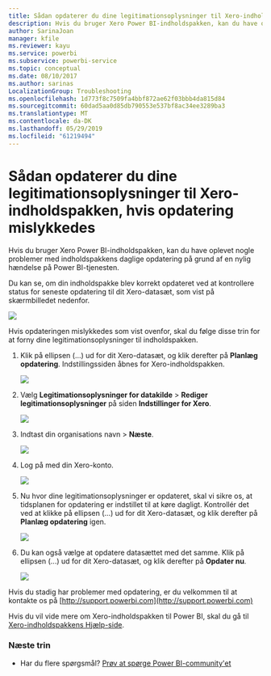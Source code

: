 ```yaml
---
title: Sådan opdaterer du dine legitimationsoplysninger til Xero-indholdspakken
description: Hvis du bruger Xero Power BI-indholdspakken, kan du have oplevet et problem med indholdspakkens daglige opdatering på grund af en nylig hændelse på Power BI-tjenesten.
author: SarinaJoan
manager: kfile
ms.reviewer: kayu
ms.service: powerbi
ms.subservice: powerbi-service
ms.topic: conceptual
ms.date: 08/10/2017
ms.author: sarinas
LocalizationGroup: Troubleshooting
ms.openlocfilehash: 1d773f8c7509fa4bbf872ae62f03bbb4da815d84
ms.sourcegitcommit: 60dad5aa0d85db790553e537bf8ac34ee3289ba3
ms.translationtype: MT
ms.contentlocale: da-DK
ms.lasthandoff: 05/29/2019
ms.locfileid: "61219494"
---
```

# <a name="how-to-refresh-your-xero-content-pack-credentials-if-refresh-failed"></a>Sådan opdaterer du dine legitimationsoplysninger til Xero-indholdspakken, hvis opdatering mislykkedes
Hvis du bruger Xero Power BI-indholdspakken, kan du have oplevet nogle problemer med indholdspakkens daglige opdatering på grund af en nylig hændelse på Power BI-tjenesten.

Du kan se, om din indholdspakke blev korrekt opdateret ved at kontrollere status for seneste opdatering til dit Xero-datasæt, som vist på skærmbilledet nedenfor.

![](media/service-refresh-xero-credentials/powerbi-xero-refresh-failed.png)

Hvis opdateringen mislykkedes som vist ovenfor, skal du følge disse trin for at forny dine legitimationsoplysninger til indholdspakken.

1. Klik på ellipsen (...) ud for dit Xero-datasæt, og klik derefter på **Planlæg opdatering**. Indstillingssiden åbnes for Xero-indholdspakken.
   
    ![](media/service-refresh-xero-credentials/powerbi-xero-schedule-refresh.png)
2. Vælg **Legitimationsoplysninger for datakilde** > **Rediger legitimationsoplysninger** på siden **Indstillinger for Xero**.
   
    ![](media/service-refresh-xero-credentials/powerbi-xero-settings-page.png)
3. Indtast din organisations navn > **Næste**.
   
    ![](media/service-refresh-xero-credentials/powerbi-xero-configure.png)
4. Log på med din Xero-konto.
   
    ![](media/service-refresh-xero-credentials/powerbi-xero-welcome.png)
5. Nu hvor dine legitimationsoplysninger er opdateret, skal vi sikre os, at tidsplanen for opdatering er indstillet til at køre dagligt. Kontrollér det ved at klikke på ellipsen (...) ud for dit Xero-datasæt, og klik derefter på **Planlæg opdatering** igen.
   
    ![](media/service-refresh-xero-credentials/powerbi-xero-refresh-schedule.png)
6. Du kan også vælge at opdatere datasættet med det samme. Klik på ellipsen (...) ud for dit Xero-datasæt, og klik derefter på **Opdater nu**.
   
    ![](media/service-refresh-xero-credentials/powerbi-xero-refresh-now.png)

Hvis du stadig har problemer med opdatering, er du velkommen til at kontakte os på [http://support.powerbi.com](http://support.powerbi.com) 

Hvis du vil vide mere om Xero-indholdspakken til Power BI, skal du gå til [Xero-indholdspakkens Hjælp-side](service-connect-to-xero.md).

### <a name="next-steps"></a>Næste trin
* Har du flere spørgsmål? [Prøv at spørge Power BI-community'et](http://community.powerbi.com/)

